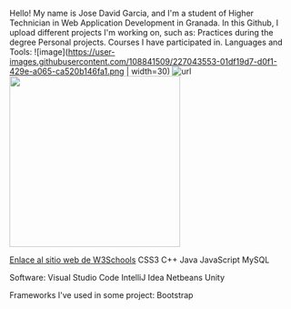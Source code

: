 Hello!
My name is Jose David Garcia, and I'm a student of Higher Technician in Web Application Development in Granada.
In this Github, I upload different projects I'm working on, such as:
Practices during the degree
Personal projects.
Courses I have participated in.
Languages and Tools:
![image](https://user-images.githubusercontent.com/108841509/227043553-01df19d7-d0f1-429e-a065-ca520b146fa1.png | width=30)
![url](https://www.w3schools.com/css/)
<img src="https://user-images.githubusercontent.com/108841509/227043553-01df19d7-d0f1-429e-a065-ca520b146fa1.png" width="300">

[Enlace al sitio web de W3Schools](https://www.w3schools.com/css/)
CSS3
C++
Java
JavaScript
MySQL

Software:
Visual Studio Code
IntelliJ Idea
Netbeans
Unity

Frameworks I've used in some project:
Bootstrap

